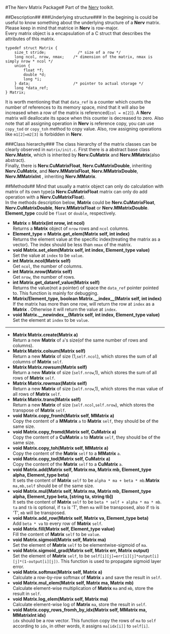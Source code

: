 #The Nerv Matrix Package#
Part of the [Nerv](../README.md) toolkit.

##Description##
###Underlying structure###
In the begining is could be useful to know something about the underlying structure of a __Nerv__ matrix. Please keep in mind that matrice in __Nerv__ is row-major.  
Every matrix object is a encapsulation of a C struct that describes the attributes of this matrix.  
```
typedef struct Matrix {
    size_t stride;              /* size of a row */
    long ncol, nrow, nmax;    /* dimension of the matrix, nmax is simply nrow * ncol */
    union {
        float *f;
        double *d;
        long *i;
    } data;                   /* pointer to actual storage */
    long *data_ref;
} Matrix;
```
It is worth mentioning that that `data_ref` is a counter which counts the number of references to its memory space, mind that it will also be increased when a row of the matrix is referenced(`col = m[2]`). A __Nerv__ matrix will deallocate its space when this counter is decreased to zero.
Also note that all assigning operation in __Nerv__ is reference copy, you can use `copy_tod` or `copy_toh` method to copy value. Also, row assigning operations like `m1[2]=m2[3]` is forbidden in __Nerv__.

###Class hierarchy###
The class hierarchy of the matrix classes can be clearly observed in `matrix/init.c`.
First there is a abstract base class __Nerv.Matrix__, which is inherited by __Nerv.CuMatrix__ and __Nerv.MMatrix__(also abstract).  
Finally, there is __Nerv.CuMatrixFloat__, __Nerv.CuMatrixDouble__, inheriting __Nerv.CuMatrix__, and __Nerv.MMatrixFloat__, __Nerv.MMatrixDouble__, __Nerv.MMatrixInt__ , inheriting __Nerv.MMatrix__.

##Methods##
Mind that usually a matrix object can only do calculation with matrix of its own type(a __Nerv.CuMatrixFloat__ matrix can only do add operation with a __Nerv.CuMatrixFloat__).  
In the methods description below, __Matrix__ could be __Nerv.CuMatrixFloat__, __Nerv.CuMatrixDouble__, __Nerv.MMatrixFloat__ or __Nerv.MMatrixDouble__. __Element_type__ could be `float` or `double`, respectively.
* __Matrix = Matrix(int nrow, int ncol)__  
Returns a __Matrix__ object of `nrow` rows and `ncol` columns.
* __Element_type = Matrix.get_elem(Matrix self, int index)__  
Returns the element value at the specific index(treating the matrix as a vector). The index should be less than `nmax` of the matrix.
* __void Matrix.set_elem(Matrix self, int index, Element_type value)__  
Set the value at `index` to be `value`.
* __int Matrix.ncol(Matrix self)__  
Get `ncol`, the number of columns.
* __int Matrix.nrow(Matrix self)__  
Get `nrow`, the number of rows.
* __int Matrix.get_dataref_value(Matrix self)__  
Returns the value(not a pointer) of space the `data_ref` pointer pointed to. This function is mainly for debugging.  
* __Matrix/Element\_type, boolean Matrix.\_\_index\_\_(Matrix self, int index)__  
If the matrix has more than one row, will return the row at `index` as a __Matrix__ . Otherwise it will return the value at `index`.
* __void Matrix.\_\_newindex\_\_(Matrix self, int index, Element_type value)__  
Set the element at `index` to be `value`.
---
* __Matrix Matrix.create(Matrix a)__  
Return a new __Matrix__ of `a`'s size(of the same number of rows and columns).
* __Matrix Matrix.colsum(Matrix self)__  
Return a new __Matrix__ of size (1,`self.ncol`), which stores the sum of all columns of __Matrix__ `self`.
* __Matrix Matrix.rowsum(Matrix self)__  
Return a new __Matrix__ of size (`self.nrow`,1), which stores the sum of all rows of __Matrix__ `self`.
* __Matrix Matrix.rowmax(Matrix self)__  
Return a new __Matrix__ of size (`self.nrow`,1), which stores the max value of all rows of __Matrix__ `self`.
* __Matrix Matrix.trans(Matrix self)__  
Return a new __Matrix__ of size (`self.ncol`,`self.nrow`), which stores the transpose of __Matrix__ `self`.
* __void Matrix.copy_fromh(Matrix self, MMatrix a)__  
Copy the content of a __MMatrix__ `a` to __Matrix__ `self`, they should be of the same size.
* __void Matrix.copy_fromd(Matrix self, CuMatrix a)__  
Copy the content of a __CuMatrix__ `a` to __Matrix__ `self`, they should be of the same size.
* __void Matrix.copy_toh(Matrix self, MMatrix a)__  
Copy the content of the __Matrix__ `self` to a __MMatrix__ `a`.
* __void Matrix.copy_tod(Matrix self, CuMatrix a)__  
Copy the content of the __Matrix__ `self` to a __CuMatrix__ `a`.
* __void Matrix.add(Matrix self, Matrix ma, Matrix mb, Element_type alpha, Element_type beta)__  
It sets the content of __Matrix__ `self` to be `alpha * ma + beta * mb`.__Matrix__ `ma,mb,self` should be of the same size.
* __void Matrix.mul(Matrix self, Matrix ma, Matrix mb, Element_type alpha, Element_type beta, [string ta, string tb])__  
It sets the content of __Matrix__ `self` to be `beta * self + alpha * ma * mb`. `ta` and `tb` is optional, if `ta` is 'T', then `ma` will be transposed, also if `tb` is 'T', `mb` will be transposed.
* __void Matrix.add_row(Matrix self, Matrix va, Element_type beta)__  
Add `beta * va` to every row of __Matrix__ `self`.
* __void Matrix.fill(Matrix self, Element_type value)__  
Fill the content of __Matrix__ `self` to be `value`.
* __void Matrix.sigmoid(Matrix self, Matrix ma)__  
Set the element of __Matrix__ `self` to be elementwise-sigmoid of `ma`.
* __void Matrix.sigmoid_grad(Matrix self, Matrix err, Matrix output)__  
Set the element of __Matrix__ `self`, to be `self[i][j]=err[i][j]*output[i][j]*(1-output[i][j])`. This function is used to propagate sigmoid layer error.
* __void Matrix.softmax(Matrix self, Matrix a)__  
Calculate a row-by-row softmax of __Matrix__ `a` and save the result in `self`.
* __void Matrix.mul_elem(Matrix self, Matrix ma, Matrix mb)__  
Calculate element-wise multiplication of __Matrix__ `ma` and `mb`, store the result in `self`.
* __void Matrix.log_elem(Matrix self, Matrix ma)__  
Calculate element-wise log of __Matrix__ `ma`, store the result in `self`.
* __void Matrix.copy_rows_fromh_by_idx(Matrix self, MMatrix ma, MMatrixInt idx)__  
`idx` should be a row vector. This function copy the rows of `ma` to `self` according to `idx`, in other words, it assigns `ma[idx[i]]` to `self[i]`.